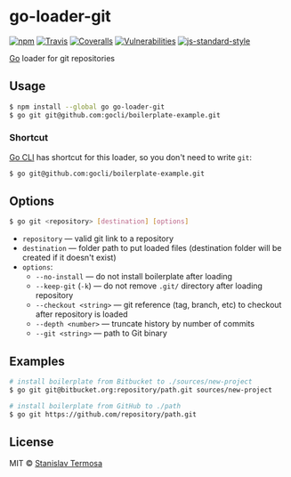 # go-loader-git

[![npm](https://img.shields.io/npm/v/go-loader-git.svg?style=flat-square)](https://www.npmjs.com/package/go-loader-git)
[![Travis](https://img.shields.io/travis/gocli/go-loader-git.svg?style=flat-square)](https://travis-ci.org/gocli/go-loader-git)
[![Coveralls](https://img.shields.io/coveralls/github/gocli/go-loader-git.svg?style=flat-square)](https://coveralls.io/github/gocli/go-loader-git)
[![Vulnerabilities](https://snyk.io/test/github/gocli/go-loader-git/badge.svg?style=flat-square)](https://snyk.io/test/github/gocli/go-loader-git)
[![js-standard-style](https://img.shields.io/badge/code%20style-standard-green.svg?style=flat-square)](https://github.com/gocli/go-loader-git)

[Go](https://www.npmjs.com/package/go) loader for git repositories

## Usage

```bash
$ npm install --global go go-loader-git
$ go git git@github.com:gocli/boilerplate-example.git
```

### Shortcut

[Go CLI](https://www.npmjs.com/package/go-cli) has shortcut for this loader, so you don't need to write `git`:

```bash
$ go git@github.com:gocli/boilerplate-example.git
```

## Options

```bash
$ go git <repository> [destination] [options]
```

- `repository` — valid git link to a repository
- `destination` — folder path to put loaded files (destination folder will be created if it doesn't exist)
- `options`:
  - `--no-install` — do not install boilerplate after loading
  - `--keep-git` (`-k`) — do not remove `.git/` directory after loading repository
  - `--checkout <string>` — git reference (tag, branch, etc) to checkout after repository is loaded
  - `--depth <number>` — truncate history by number of commits
  - `--git <string>` — path to Git binary

## Examples

```bash
# install boilerplate from Bitbucket to ./sources/new-project
$ go git git@bitbucket.org:repository/path.git sources/new-project

# install boilerplate from GitHub to ./path
$ go git https://github.com/repository/path.git
```

## License

MIT © [Stanislav Termosa](https://github.com/termosa)

